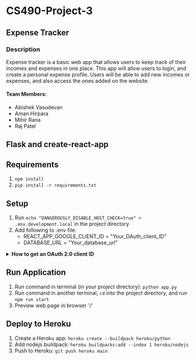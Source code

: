 # CS490-Project-3
## Expense Tracker

### Description

Expense tracker is a basic web app that allows users to keep track of their incomes and expenses in one place. 
This app will allow users to login, and create a personal expense profile. Users will be able to add new incomes or expenses, and also access the ones added on the website.

#### Team Members:
 * Abishek Vasudevan
 * Aman Hirpara
 * Mihir Rana
 * Raj Patel


## Flask and create-react-app

## Requirements

1. `npm install`
2. `pip install -r requirements.txt`

## Setup

1. Run `echo "DANGEROUSLY_DISABLE_HOST_CHECK=true" > .env.development.local` in the project directory
2. Add following to .env file:
   + REACT_APP_GOOGLE_CLIENT_ID = "Your_OAuth_client_ID"
   + DATABASE_URL = "Your_database_url"

<details>
  <summary><b>How to get an OAuth 2.0 client ID</b></summary>
  
  1. Go to the Google [Developers Console](https://console.cloud.google.com/apis/dashboard).
  2. Navigate to the tab "Credentials".
  3. Create a new project.
  4. Navigate to the tab “OAuth consent screen”.
  5. Enter the Application name, Authorized domains, and click the button **Save**.
  6. Click on **Create Credentials** and from the dropdown list select *OAuth client ID*.
  7. From the drop-down menu, select the Web application and click on **Creat**.
  8. Copy your Client ID.
</details>



## Run Application

1. Run command in terminal (in your project directory): `python app.py`
2. Run command in another terminal, `cd` into the project directory, and run `npm run start`
3. Preview web page in browser '/'

## Deploy to Heroku

1. Create a Heroku app: `heroku create --buildpack heroku/python`
2. Add nodejs buildpack: `heroku buildpacks:add --index 1 heroku/nodejs`
3. Push to Heroku: `git push heroku main`
